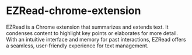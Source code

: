 # EZRead-chrome-extension
EZRead is a Chrome extension that summarizes and extends text. It condenses content to highlight key points or elaborates for more detail. With an intuitive interface and memory for past interactions, EZRead offers a seamless, user-friendly experience for text management.
